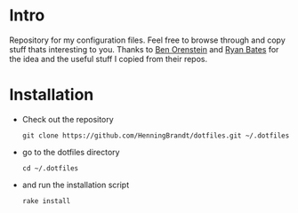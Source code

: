 # Intro

Repository for my configuration files. Feel free to browse through
 and copy stuff thats interesting to you.
Thanks to [Ben Orenstein](https://github.com/r00k/dotfiles)
 and [Ryan Bates](https://github.com/ryanb/dotfiles)
 for the idea and the useful stuff I copied from their repos.

# Installation

* Check out the repository

    `git clone https://github.com/HenningBrandt/dotfiles.git ~/.dotfiles`

* go to the dotfiles directory 

    `cd ~/.dotfiles`

* and run the installation script

    `rake install`
